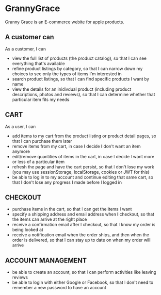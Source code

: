 # GrannyGrace

Granny Grace is an E-commerce webite for apple products.

## A customer can

As a customer, I can

* view the full list of products (the product catalog), so that I can see everything that's available
* refine product listings by category, so that I can narrow down my choices to see only the types of items I'm interested in
* search product listings, so that I can find specific products I want by name
* view the details for an inidivdual product (including product descriptions, photos and reviews), so that I can determine whether that particular item fits my needs

## CART

As a user, I can

* add items to my cart from the product listing or product detail pages, so that I can purchase them later
* remove items from my cart, in case I decide I don't want an item anymore
* edit/remove quantities of items in the cart, in case I decide I want more or less of a particular item
* refresh the page and have the cart persist, so that I don't lose my work (you may use sessionStorage, localStorage, cookies or JWT for this)
* be able to log in to my account and continue editing that same cart, so that I don't lose any progress I made before I logged in

## CHECKOUT

* purchase items in the cart, so that I can get the items I want
* specify a shipping address and email address when I checkout, so that the items can arrive at the right place
* receive a confirmation email after I checkout, so that I know my order is being looked at
* receive a notification email when the order ships, and then when the order is delivered, so that I can stay up to date on when my order will arrive

## ACCOUNT MANAGEMENT

* be able to create an account, so that I can perform activities like leaving reviews
* be able to login with either Google or Facebook, so that I don't need to remember a new password to have an account
